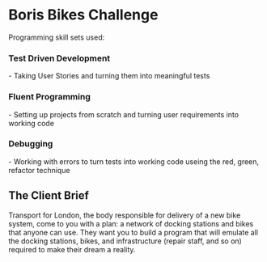 <h1>Boris Bikes Challenge</h1>

</h2>Programming skill sets used:</h2>

<h3>Test Driven Development</h3> - Taking User Stories and turning them into meaningful tests

<h3>Fluent Programming</h3> - Setting up projects from scratch and turning user requirements into working code

<h3>Debugging</h3> - Working with errors to turn tests into working code useing the red, green, refactor technique

<h2>The Client Brief</h2>

Transport for London, the body responsible for delivery of a new bike system, come to you with a plan: a network of docking stations and bikes that anyone can use. They want you to build a program that will emulate all the docking stations, bikes, and infrastructure (repair staff, and so on) required to make their dream a reality.
